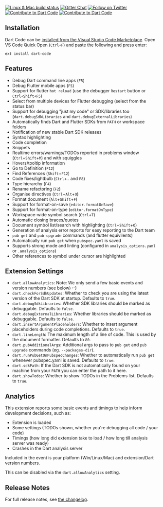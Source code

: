 [![Linux & Mac build status](https://travis-ci.org/Dart-Code/Dart-Code.svg?branch=master)](https://travis-ci.org/Dart-Code/Dart-Code)
[![Gitter Chat](https://img.shields.io/badge/chat-online-blue.svg)](https://gitter.im/dart-code/Dart-Code)
[![Follow on Twitter](https://img.shields.io/badge/twitter-dartcode-blue.svg)](https://twitter.com/DartCode)
[![Contribute to Dart Code](https://img.shields.io/badge/help-contribute-551A8B.svg)](https://github.com/Dart-Code/Dart-Code/blob/master/CONTRIBUTING.md)
[![Contribute to Dart Code](https://img.shields.io/badge/help-donate-551A8B.svg)](https://www.paypal.me/DanTup)

<!--[![Windows build status](https://ci.appveyor.com/api/projects/status/github/Dart-Code/Dart-Code?branch=master&svg=true)](https://ci.appveyor.com/project/DanTup/dart-code)-->

## Installation

Dart Code can be [installed from the Visual Studio Code Marketplace](https://marketplace.visualstudio.com/items?itemName=DanTup.dart-code). Open VS Code Quick Open (`Ctrl+P`) and paste the following and press enter:

    ext install dart-code


## Features

- Debug Dart command line apps (`F5`)
- Debug Flutter mobile apps (`F5`)
- Support for flutter `hot reload` (use the debugger `Restart` button or `Ctrl+Shift+F5`)
- Select from multiple devices for Flutter debugging (select from the status bar)
- Support for debugging "just my code" or SDK/libraries too (`dart.debugSdkLibraries` and `dart.debugExternalLibraries`)
- Automatically finds Dart and Flutter SDKs from `PATH` or workspace folders
- Notification of new stable Dart SDK releases
- Syntax highlighting
- Code completion
- Snippets
- Realtime errors/warnings/TODOs reported in problems window (`Ctrl`+`Shift`+`M`) and with squiggles
- Hovers/tooltip information
- Go to Definition (`F12`)
- Find References (`Shift`+`F12`)
- Code fixes/lightbulb (`Ctrl`+`.` and `F8`)
- Type hierarchy (`F4`)
- Rename refactoring (`F2`)
- Organise directives (`Ctrl`+`Alt`+`O`)
- Format document (`Alt`+`Shift`+`F`)
- Support for format-on-save (`editor.formatOnSave`)
- Support for format-on-type (`editor.formatOnType`)
- Workspace-wide symbol search (`Ctrl`+`T`)
- Automatic closing braces/quotes
- Document symbol list/search with highlighting (`Ctrl`+`Shift`+`O`)
- Generation of analysis error reports for easy reporting to the Dart team 
- `pub get` and `pub upgrade` commands (and flutter equivilents)
- Automatically run `pub get` when `pubspec.yaml` is saved
- Supports strong mode and linting (configured in `analysis_options.yaml` or `.analysis_options`)
- Other references to symbol under cursor are highlighted


## Extension Settings

- `dart.allowAnalytics`: Note: We only send a few basic events and version numbers (see below) :-)
- `dart.checkForSdkUpdates`: Whether to check you are using the latest version of the Dart SDK at startup. Defaults to `true`.
- `dart.debugSdkLibraries`: Whether SDK libraries should be marked as debuggable. Defaults to `false`.
- `dart.debugExternalLibraries`: Whether libraries should be marked as debuggable. Defaults to `false`.
- `dart.insertArgumentPlaceholders`: Whether to insert argument placeholders during code completions. Defaults to `true`.
- `dart.lineLength`: The maximum length of a line of code. This is used by the document formatter. Defaults to `80`.
- `dart.pubAdditionalArgs`: Additional args to pass to `pub get` and `pub upgrade` commands (eg. `--packages-dir`).
- `dart.runPubGetOnPubspecChanges`: Whether to automatically run `pub get` whenever pubspec.yaml is saved. Defaults to `true`.
- `dart.sdkPath`: If the Dart SDK is not automatically found on your machine from your `PATH` you can enter the path to it here.
- `dart.showTodos`: Whether to show TODOs in the Problems list. Defaults to `true`.


## Analytics

This extension reports some basic events and timings to help inform development decisions, such as:

- Extension is loaded
- Some settings (TODOs shown, whether you're debugging all code / your code)
- Timings (how long did extension take to load / how long till analysis server was ready)
- Crashes in the Dart analysis server

Included in the event is your platform (Win/Linux/Mac) and extension/Dart version numbers.

This can be disabled via the `dart.allowAnalytics` setting.  


## Release Notes

For full release notes, see [the changelog](https://github.com/Dart-Code/Dart-Code/blob/master/CHANGELOG.md).
